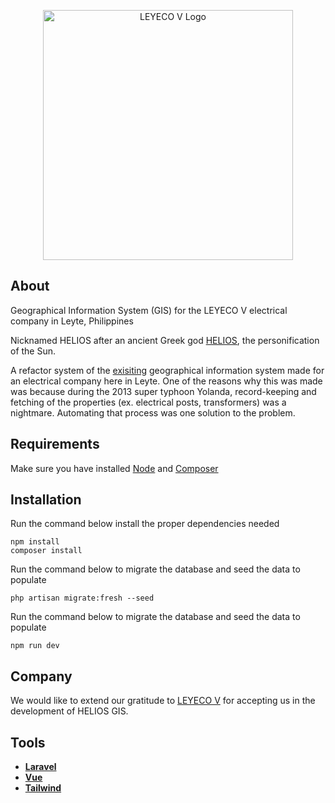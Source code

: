 <p align="center"><a href="https://www.leyeco-v.com.ph/" target="_blank"><img src="https://www.leyeco-v.com.ph/images/logo.png" width="400" alt="LEYECO V Logo"></a></p>

## About

Geographical Information System (GIS) for the LEYECO V electrical company in Leyte, Philippines

Nicknamed HELIOS after an ancient Greek god [HELIOS](https://en.wikipedia.org/wiki/Helios), the personification of the Sun.

A refactor system of the [exisiting](https://github.com/Jeppenseppiro/HELIOS) geographical information system made for an electrical company here in Leyte. One of the reasons why this was made was because during the 2013 super typhoon Yolanda, record-keeping and fetching of the properties (ex. electrical posts, transformers) was a nightmare. Automating that process was one solution to the problem.

## Requirements

Make sure you have installed [Node](https://nodejs.org/en/) and [Composer](https://getcomposer.org/)

## Installation

Run the command below install the proper dependencies needed

```
npm install
composer install
```

Run the command below to migrate the database and seed the data to populate

```
php artisan migrate:fresh --seed
```

Run the command below to migrate the database and seed the data to populate

```
npm run dev
```

## Company

We would like to extend our gratitude to [LEYECO V](https://www.leyeco-v.com.ph/) for accepting us in the development of HELIOS GIS.

## Tools

- **[Laravel](https://laravel.com/)**
- **[Vue](https://vuejs.org/)**
- **[Tailwind](https://tailwindcss.com/)**
